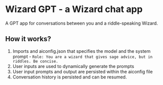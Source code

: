 # Wizard GPT - a Wizard chat app 

A GPT app for conversations between you and a riddle-speaking Wizard.

## How it works?

1. Imports and aiconfig.json that specifies the model and the system prompt - `Role: You are a wizard that gives sage advice, but in riddles. Be concise.`
2. User inputs are used to dynamically generate the prompts
3. User input prompts and output are persisted within the aiconfig file
4. Conversation history is persisted and can be resumed.
